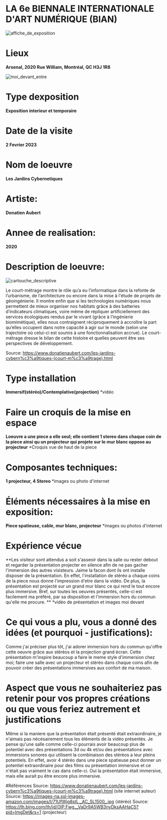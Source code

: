 # LA 6e BIENNALE INTERNATIONALE D'ART NUMÉRIQUE (BIAN)

![affiche_de_exposition](Photos/affiche_de_exposition.jpeg)

# Lieux
**Arsenal, 2020 Rue William, Montréal, QC H3J 1R8**

![moi_devant_entre](Photos/moi_devant_entre.jpeg)

# Type dexposition
**Exposition interieur et temporaire**

# Date de la visite
**2 Fevrier 2023**

# Nom de loeuvre
**Les Jardins Cybernetiques**

# Artiste:
**Donatien Aubert**

# Annee de realisation:
**2020**

# Description de loeuvre:

![cartouche_descriptive](Photos/cartouche_descriptive.jpeg)


Le court-métrage montre le rôle qu’a eu l’informatique dans la refonte de l’urbanisme, de l’architecture ou encore dans la mise à l'étude de projets de géoingénierie. Il montre enfin que si les technologies numériques nous permettent de mieux organiser nos habitats grâce à des batteries d’indicateurs climatiques, voire même de répliquer artificiellement des services écologiques rendus par le vivant (grâce à l’ingénierie biomimétique), elles nous contraignent réciproquement à accroître la part qu’elles occupent dans notre capacité à agir sur le monde (selon une trajectoire où celui-ci est soumis à une fonctionnalisation accrue). Le court-métrage dresse le bilan de cette histoire et quelles peuvent être ses perspectives de développement.

Source: https://www.donatienaubert.com/les-jardins-cybern%c3%a9tiques-(court-m%c3%a9trage).html


# Type installation
**Immersif(stéréo)/Contemplative(projection)**
*vidéo

# Faire un croquis de la mise en espace
**Loeuvre a une piece a elle seul; elle contient 1 stereo dans chaque coin de la piece ainsi qu un projecteur qui projete sur le mur blanc oppose au projecteur**
*Croquis vue de haut de la piece

# Composantes techniques:
**1 projecteur, 4 Stereo**
*images ou photo d'internet

# Éléments nécessaires à la mise en exposition: 
**Piece spatieuse, cable, mur blanc, projecteur**
*images ou photos d'internet

# Expérience vécue

 **Les visiteur sont attendus a soit s'asseoir dans la salle ou rester debout et regarder la présentation projecter en silence afin de ne pas gacher l'immersion des autres visisteurs. Jaime la facon dont ils ont installe disposer de la présentation. En effet, l'installation de stéréo a chaque coins de la piece nous donne l'impression d'etre dans la vidéo. De plus, la présentation est projecté sur un grand mur blanc ce qui rend le tout encore plus immersive. Bref, sur toutes les oeuvres présentés, celle-ci est facilement ma préféré, par sa disposition et l'immersion hors du commun qu'elle me procure. **
  *vidéo de présentation et images moi devant
 
 # Ce qui vous a plu, vous a donné des idées (et pourquoi - justifications):
Comme j'ai préciser plus tôt, j'ai adorer immersion hors du commun qu'offre cette oeuvre grâce aux stéréos et la projection grand écran. Cette présentation m'inspire beaucoup a faire le meme style d'immersion chez moi; faire une salle avec un projecteur et stéréo dans chaque coins afin de pouvoir créer des présentations immersives aux confort de ma maison. 

# Aspect que vous ne souhaiteriez pas retenir pour vos propres créations ou que vous feriez autrement et justifications
Même si la maniere que la présentation était présenté était extraordinaire, je n'aimais pas nécésairement tous les éléments de la vidéo présentés. Je pense qu'une salle comme celle-ci pourrais avoir beaucoup plus de potentiel avec des présentations 3d ou 4k et/ou des présentations avec immersions sonores qui utilisent la combinaison des stéréos a leur pleins potentiels. En effet, avoir 4 stéréo dans une piece spatieuse peut donner un potentiel extraordinaire pour des films ou présentation immersive et ce n'était pas vraiment le cas dans celle-ci. Oui la présentation était immersive, mais elle aurait pu être encore plus immersive.

#Références
Source: https://www.donatienaubert.com/les-jardins-cybern%c3%a9tiques-(court-m%c3%a9trage).html (site internet auteur)
Source: https://images-na.ssl-images-amazon.com/images/I/71UfWjg8stL._AC_SL1500_.jpg (stéréo)
Source: https://th.bing.com/th/id/OIP.Fwg__VaDr9A5WB3nyDksAAHaC5?pid=ImgDet&rs=1 (projecteur)
